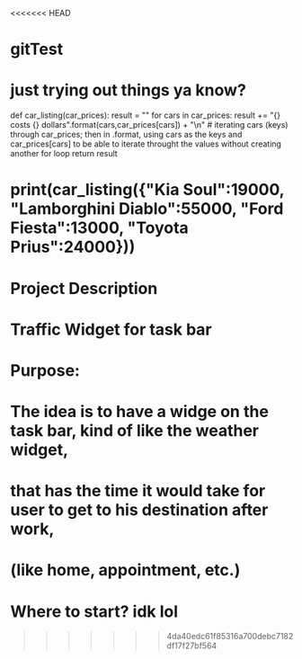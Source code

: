 <<<<<<< HEAD
# gitTest

# just trying out things ya know?

def car_listing(car_prices):
  result = ""
  for cars in car_prices:
    result += "{} costs {} dollars".format(cars,car_prices[cars]) + "\n" # iterating cars (keys) through car_prices; then in .format, using cars as the keys and car_prices[cars] to be able to iterate throught the values without creating another for loop
  return result

print(car_listing({"Kia Soul":19000, "Lamborghini Diablo":55000, "Ford Fiesta":13000, "Toyota Prius":24000}))
=======
# Project Description
# Traffic Widget for task bar

# Purpose:
# The idea is to have a widge on the task bar, kind of like the weather widget,
# that has the time it would take for user to get to his destination after work,
# (like home, appointment, etc.)

# Where to start? idk lol
>>>>>>> 4da40edc61f85316a700debc7182df17f27bf564
